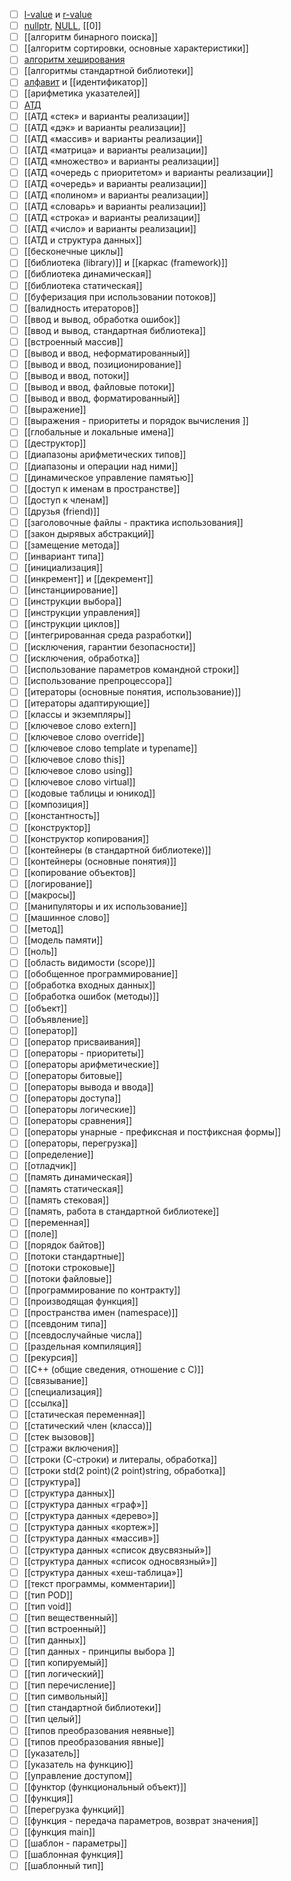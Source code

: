 - [ ] [l-value](l-value.md) и [r-value](r-value.md)
- [ ] [nullptr](nullptr.md), [NULL](NULL.md), [[0]]
- [ ] [[алгоритм бинарного поиска]]
- [ ] [[алгоритм сортировки, основные характеристики]]
- [ ] [алгоритм хеширования](хеширование.md)
- [ ] [[алгоритмы стандартной библиотеки]]
- [ ] [алфавит](алфавит.md) и [[идентификатор]]
- [ ] [[арифметика указателей]]
- [ ] [АТД](АТД.md)
- [ ] [[АТД «cтек» и варианты реализации]]
- [ ] [[АТД «дэк» и варианты реализации]]
- [ ] [[АТД «массив» и варианты реализации]]
- [ ] [[АТД «матрица» и варианты реализации]]
- [ ] [[АТД «множество» и варианты реализации]]
- [ ] [[АТД «очередь с приоритетом» и варианты реализации]]
- [ ] [[АТД «очередь» и варианты реализации]]
- [ ] [[АТД «полином» и варианты реализации]]
- [ ] [[АТД «словарь» и варианты реализации]]
- [ ] [[АТД «строка» и варианты реализации]]
- [ ] [[АТД «число» и варианты реализации]]
- [ ] [[АТД и структура данных]]
- [ ] [[бесконечные циклы]]
- [ ] [[библиотека (library)]] и [[каркас (framework)]]
- [ ] [[библиотека динамическая]]
- [ ] [[библиотека статическая]]
- [ ] [[буферизация при использовании потоков]]
- [ ] [[валидность итераторов]]
- [ ] [[ввод и вывод, обработка ошибок]]
- [ ] [[ввод и вывод, стандартная библиотека]]
- [ ] [[встроенный массив]]
- [ ] [[вывод и ввод, неформатированный]]
- [ ] [[вывод и ввод, позиционирование]]
- [ ] [[вывод и ввод, потоки]]
- [ ] [[вывод и ввод, файловые потоки]]
- [ ] [[вывод и ввод, форматированный]]
- [ ] [[выражение]]
- [ ] [[выражения - приоритеты и порядок вычисления ]]
- [ ] [[глобальные и локальные имена]]
- [ ] [[деструктор]]
- [ ] [[диапазоны арифметических типов]]
- [ ] [[диапазоны и операции над ними]]
- [ ] [[динамическое управление памятью]]
- [ ] [[доступ к именам в пространстве]]
- [ ] [[доступ к членам]]
- [ ] [[друзья (friend)]]
- [ ] [[заголовочные файлы - практика использования]]
- [ ] [[закон дырявых абстракций]]
- [ ] [[замещение метода]]
- [ ] [[инвариант типа]]
- [ ] [[инициализация]]
- [ ] [[инкремент]] и [[декремент]]
- [ ] [[инстанциирование]]
- [ ] [[инструкции выбора]]
- [ ] [[инструкции управления]]
- [ ] [[инструкции циклов]]
- [ ] [[интегрированная среда разработки]]
- [ ] [[исключения, гарантии безопасности]]
- [ ] [[исключения, обработка]]
- [ ] [[использование параметров командной строки]]
- [ ] [[использование препроцессора]]
- [ ] [[итераторы (основные понятия, использование)]]
- [ ] [[итераторы адаптирующие]]
- [ ] [[классы и экземпляры]]
- [ ] [[ключевое слово extern]]
- [ ] [[ключевое слово override]]
- [ ] [[ключевое слово template и typename]]
- [ ] [[ключевое слово this]]
- [ ] [[ключевое слово using]]
- [ ] [[ключевое слово virtual]]
- [ ] [[кодовые таблицы и юникод]]
- [ ] [[композиция]]
- [ ] [[константность]]
- [ ] [[конструктор]]
- [ ] [[конструктор копирования]]
- [ ] [[контейнеры (в стандартной библиотеке)]]
- [ ] [[контейнеры (основные понятия)]]
- [ ] [[копирование объектов]]
- [ ] [[логирование]]
- [ ] [[макросы]]
- [ ] [[манипуляторы и их использование]]
- [ ] [[машинное слово]]
- [ ] [[метод]]
- [ ] [[модель памяти]]
- [ ] [[ноль]]
- [ ] [[область видимости (scope)]]
- [ ] [[обобщенное программирование]]
- [ ] [[обработка входных данных]]
- [ ] [[обработка ошибок (методы)]]
- [ ] [[объект]]
- [ ] [[объявление]]
- [ ] [[оператор]]
- [ ] [[оператор присваивания]]
- [ ] [[операторы - приоритеты]]
- [ ] [[операторы арифметические]]
- [ ] [[операторы битовые]]
- [ ] [[операторы вывода и ввода]]
- [ ] [[операторы доступа]]
- [ ] [[операторы логические]]
- [ ] [[операторы сравнения]]
- [ ] [[операторы унарные - префиксная и постфиксная формы]]
- [ ] [[операторы, перегрузка]] 
- [ ] [[определение]]
- [ ] [[отладчик]]
- [ ] [[память динамическая]]
- [ ] [[память статическая]]
- [ ] [[память стековая]]
- [ ] [[память, работа в стандартной библиотеке]]
- [ ] [[переменная]]
- [ ] [[поле]]
- [ ] [[порядок байтов]]
- [ ] [[потоки стандартные]]
- [ ] [[потоки строковые]]
- [ ] [[потоки файловые]]
- [ ] [[программирование по контракту]]
- [ ] [[производящая функция]]
- [ ] [[пространства имен (namespace)]]
- [ ] [[псевдоним типа]]
- [ ] [[псевдослучайные числа]]
- [ ] [[раздельная компиляция]]
- [ ] [[рекурсия]]
- [ ] [[С++ (общие сведения, отношение с С)]]
- [ ] [[связывание]]
- [ ] [[специализация]]
- [ ] [[ссылка]]
- [ ] [[статическая переменная]]
- [ ] [[статический член (класса)]]
- [ ] [[стек вызовов]]
- [ ] [[стражи включения]]
- [ ] [[строки (С-строки) и литералы, обработка]]
- [ ] [[строки std(2 point)(2 point)string, обработка]]
- [ ] [[структура]]
- [ ] [[структура данных]]
- [ ] [[структура данных «граф»]]
- [ ] [[структура данных «дерево»]]
- [ ] [[структура данных «кортеж»]]
- [ ] [[структура данных «массив»]]
- [ ] [[структура данных «список двусвязный»]]
- [ ] [[структура данных «список односвязный»]]
- [ ] [[структура данных «хеш-таблица»]]
- [ ] [[текст программы, комментарии]]
- [ ] [[тип POD]]
- [ ] [[тип void]]
- [ ] [[тип вещественный]]
- [ ] [[тип встроенный]]
- [ ] [[тип данных]]
- [ ] [[тип данных - принципы выбора ]]
- [ ] [[тип копируемый]]
- [ ] [[тип логический]]
- [ ] [[тип перечисление]]
- [ ] [[тип символьный]]
- [ ] [[тип стандартной библиотеки]]
- [ ] [[тип целый]]
- [ ] [[типов преобразования неявные]]
- [ ] [[типов преобразования явные]]
- [ ] [[указатель]]
- [ ] [[указатель на функцию]]
- [ ] [[управление доступом]]
- [ ] [[функтор (функциональный объект)]]
- [ ] [[функция]]
- [ ] [[перегрузка функций]]
- [ ] [[функция - передача параметров, возврат значения]]
- [ ] [[функция main]]
- [ ] [[шаблон - параметры]]
- [ ] [[шаблонная функция]]
- [ ] [[шаблонный тип]]
